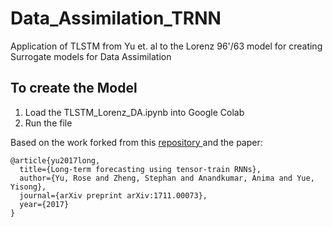 # Data_Assimilation_TRNN
Application of TLSTM from Yu et. al to the Lorenz 96'/63 model for creating Surrogate models for Data Assimilation

## To create the Model
1. Load the TLSTM_Lorenz_DA.ipynb into Google Colab
2. Run the file

Based on the work forked from this <a href =https://github.com/yuqirose/tensor_train_RNN> repository </a> and the paper:
```
@article{yu2017long,
  title={Long-term forecasting using tensor-train RNNs},
  author={Yu, Rose and Zheng, Stephan and Anandkumar, Anima and Yue, Yisong},
  journal={arXiv preprint arXiv:1711.00073},
  year={2017}
}
```
